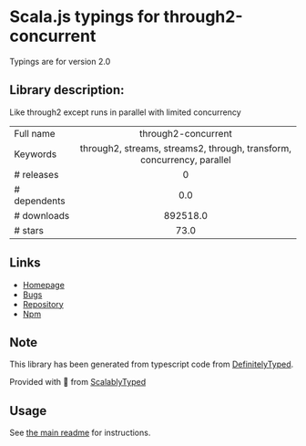 
# Scala.js typings for through2-concurrent

Typings are for version 2.0

## Library description:
Like through2 except runs in parallel with limited concurrency

|                    |                 |
| ------------------ | :-------------: |
| Full name          | through2-concurrent |
| Keywords           | through2, streams, streams2, through, transform, concurrency, parallel |
| # releases         | 0 |
| # dependents       | 0.0 |
| # downloads        | 892518.0 |
| # stars            | 73.0 |

## Links
- [Homepage](https://github.com/almost/through2-concurrent#readme)
- [Bugs](https://github.com/almost/through2-concurrent/issues)
- [Repository](https://github.com/almost/through2-concurrent)
- [Npm](https://www.npmjs.com/package/through2-concurrent)
    


## Note
This library has been generated from typescript code from [DefinitelyTyped](https://definitelytyped.org).

Provided with :purple_heart: from [ScalablyTyped](https://github.com/oyvindberg/ScalablyTyped)

## Usage
See [the main readme](../../readme.md) for instructions.


